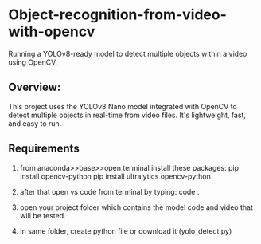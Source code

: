 # Object-recognition-from-video-with-opencv
Running a YOLOv8-ready model to detect multiple objects within a video using OpenCV.
## Overview:
This project uses the YOLOv8 Nano model integrated with OpenCV to detect multiple objects in real-time from video files. It's lightweight, fast, and easy to run.

## Requirements
1. from anaconda>>base>>open terminal install these packages:
pip install opencv-python
pip install ultralytics opencv-python

2. after that open vs code from terminal by typing: code .
3. open your project folder which contains the model code and video that will be tested.
4. in same folder, create python file or download it (yolo_detect.py)
